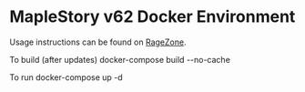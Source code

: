 # MapleStory v62 Docker Environment

Usage instructions can be found on [RageZone](http://forum.ragezone.com/f427/v62-docker-1150928/).

To build (after updates)
docker-compose build --no-cache

To run
docker-compose up -d
